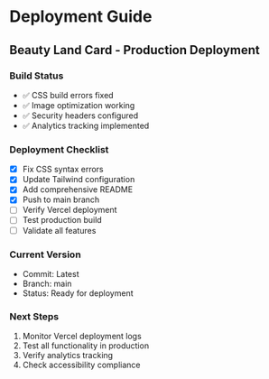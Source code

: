 # Deployment Guide

## Beauty Land Card - Production Deployment

### Build Status
- ✅ CSS build errors fixed
- ✅ Image optimization working
- ✅ Security headers configured
- ✅ Analytics tracking implemented

### Deployment Checklist
- [x] Fix CSS syntax errors
- [x] Update Tailwind configuration
- [x] Add comprehensive README
- [x] Push to main branch
- [ ] Verify Vercel deployment
- [ ] Test production build
- [ ] Validate all features

### Current Version
- Commit: Latest
- Branch: main
- Status: Ready for deployment

### Next Steps
1. Monitor Vercel deployment logs
2. Test all functionality in production
3. Verify analytics tracking
4. Check accessibility compliance